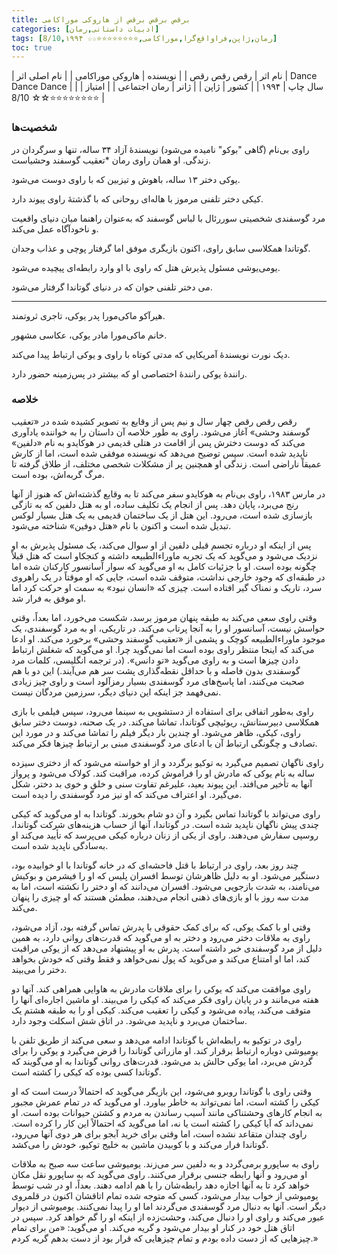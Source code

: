```yaml
---
title: برقص برقص برقص از هاروکی موراکامی
categories: [ادبیات داستانی,رمان]
tags: [رمان,ژاپن,فراواقع‌گرا,موراکامی,⭐⭐⭐⭐⭐⭐⭐⭐☆☆ 8/10,۱۹۹۴]
toc: true
---
```


| نام اثر | رقص رقص رقص |
| نویسنده | هاروکی موراکامی |
| نام اصلی اثر | Dance Dance Dance  |
| سال چاپ | ۱۹۹۴ |
| کشور | ژاپن |
| ژانر | رمان اجتماعی |
| امتیاز | ⭐⭐⭐⭐⭐⭐⭐⭐☆☆ 8/10 |

### شخصیت‌ها

راوی بی‌نام (گاهی "بوکو" نامیده می‌شود)
  نویسندهٔ آزاد ۳۴ ساله، تنها و سرگردان در زندگی. او همان راوی رمان *تعقیب گوسفند وحشیاست.

یوکی
  دختر ۱۳ ساله، باهوش و تیزبین که با راوی دوست می‌شود.

کیکی
  دختر تلفنی مرموز با هاله‌ای روحانی که با گذشتهٔ راوی پیوند دارد.

مرد گوسفندی
  شخصیتی سوررئال با لباس گوسفند که به‌عنوان راهنما میان دنیای واقعیت و ناخودآگاه عمل می‌کند.

گوتاندا
  همکلاسی سابق راوی، اکنون بازیگری موفق اما گرفتار پوچی و عذاب وجدان.

یومی‌یوشی
  مسئول پذیرش هتل که راوی با او وارد رابطه‌ای پیچیده می‌شود.

می
  دختر تلفنی جوان که در دنیای گوتاندا گرفتار می‌شود.

---

هیرآکو ماکی‌مورا
  پدر یوکی، تاجری ثروتمند.

خانم ماکی‌مورا
  مادر یوکی، عکاسی مشهور.

دیک نورت
  نویسندهٔ آمریکایی که مدتی کوتاه با راوی و یوکی ارتباط پیدا می‌کند.

رانندهٔ یوکی
  رانندهٔ اختصاصی او که بیشتر در پس‌زمینه حضور دارد.

### خلاصه

رقص رقص رقص چهار سال و نیم پس از وقایع به تصویر کشیده شده در «تعقیب گوسفند وحشی» آغاز می‌شود. راوی به طور خلاصه آن داستان را به خواننده یادآوری می‌کند که دوست دخترش پس از اقامت در هتلی قدیمی در هوکایدو به نام «دلفین» ناپدید شده است. سپس توضیح می‌دهد که نویسنده موفقی شده است، اما از کارش عمیقاً ناراضی است. زندگی او همچنین پر از مشکلات شخصی مختلف، از طلاق گرفته تا مرگ گربه‌اش، بوده است.

در مارس ۱۹۸۳، راوی بی‌نام به هوکایدو سفر می‌کند تا به وقایع گذشته‌اش که هنوز از آنها رنج می‌برد، پایان دهد. پس از انجام یک تکلیف ساده، او به هتل دلفین که به تازگی بازسازی شده است، می‌رود. این هتل از یک ساختمان قدیمی به یک هتل بسیار لوکس تبدیل شده است و اکنون با نام «هتل دوفین» شناخته می‌شود.

پس از اینکه او درباره تجسم قبلی دلفین از او سوال می‌کند، یک مسئول پذیرش به او نزدیک می‌شود و می‌گوید که یک تجربه ماوراءالطبیعه داشته و کنجکاو است که هتل قبلاً چگونه بوده است. او با جزئیات کامل به او می‌گوید که سوار آسانسور کارکنان شده اما در طبقه‌ای که وجود خارجی نداشت، متوقف شده است، جایی که او موقتاً در یک راهروی سرد، تاریک و نمناک گیر افتاده است. چیزی که «انسان نبود» به سمت او حرکت کرد اما او موفق به فرار شد.

وقتی راوی سعی می‌کند به طبقه پنهان مرموز برسد، شکست می‌خورد، اما بعداً، وقتی حواسش نیست، آسانسور او را به آنجا پرتاب می‌کند. در تاریکی، او به مرد گوسفندی، یک موجود ماوراءالطبیعه کوچک و پشمی از «تعقیب گوسفند وحشی» برخورد می‌کند. او ادعا می‌کند که اینجا منتظر راوی بوده است اما نمی‌گوید چرا. او می‌گوید که شغلش ارتباط دادن چیزها است و به راوی می‌گوید «تو دانس». (در ترجمه انگلیسی، کلمات مرد گوسفندی بدون فاصله و با حداقل نقطه‌گذاری پشت سر هم می‌آیند.) این دو با هم صحبت می‌کنند، اما پاسخ‌های مرد گوسفندی بسیار رمزآلود است و راوی چیز زیادی نمی‌فهمد جز اینکه این دنیای دیگر، سرزمین مردگان نیست.

راوی به‌طور اتفاقی برای استفاده از دستشویی به سینما می‌رود، سپس فیلمی با بازی همکلاسی دبیرستانش، ریوئیچی گوتاندا، تماشا می‌کند. در یک صحنه، دوست دختر سابق راوی، کیکی، ظاهر می‌شود. او چندین بار دیگر فیلم را تماشا می‌کند و در مورد این تصادف و چگونگی ارتباط آن با ادعای مرد گوسفندی مبنی بر ارتباط چیزها فکر می‌کند.

راوی ناگهان تصمیم می‌گیرد به توکیو برگردد و از او خواسته می‌شود که از دختری سیزده ساله به نام یوکی که مادرش او را فراموش کرده، مراقبت کند. کولاک می‌شود و پرواز آنها به تأخیر می‌افتد. این پیوند بعید، علیرغم تفاوت سنی و خلق و خوی بد دختر، شکل می‌گیرد. او اعتراف می‌کند که او نیز مرد گوسفندی را دیده است.

راوی می‌تواند با گوتاندا تماس بگیرد و آن دو شام بخورند. گوتاندا به او می‌گوید که کیکی چندی پیش ناگهان ناپدید شده است. در گوتاندا، آنها از حساب هزینه‌های شرکت گوتاندا، روسپی سفارش می‌دهند. راوی از یکی از زنان درباره کیکی می‌پرسد که تأیید می‌کند او به‌سادگی ناپدید شده است.

چند روز بعد، راوی در ارتباط با قتل فاحشه‌ای که در خانه گوتاندا با او خوابیده بود، دستگیر می‌شود. او به دلیل ظاهرشان توسط افسران پلیس که او را فیشرمن و بوکیش می‌نامند، به شدت بازجویی می‌شود. افسران می‌دانند که او دختر را نکشته است، اما به مدت سه روز با او بازی‌های ذهنی انجام می‌دهند، مطمئن هستند که او چیزی را پنهان می‌کند.

وقتی او با کمک یوکی، که برای کمک حقوقی با پدرش تماس گرفته بود، آزاد می‌شود، راوی به ملاقات دختر می‌رود و دختر به او می‌گوید که قدرت‌های روانی دارد، به همین دلیل از مرد گوسفندی خبر داشته است. پدرش به او پیشنهاد می‌دهد که از یوکی مراقبت کند، اما او امتناع می‌کند و می‌گوید که پول نمی‌خواهد و فقط وقتی که خودش بخواهد دختر را می‌بیند.

راوی موافقت می‌کند که یوکی را برای ملاقات مادرش به هاوایی همراهی کند. آنها دو هفته می‌مانند و در پایان راوی فکر می‌کند که کیکی را می‌بیند. او ماشین اجاره‌ای آنها را متوقف می‌کند، پیاده می‌شود و کیکی را تعقیب می‌کند. کیکی او را به طبقه هشتم یک ساختمان می‌برد و ناپدید می‌شود. در اتاق شش اسکلت وجود دارد.

راوی در توکیو به رابطه‌اش با گوتاندا ادامه می‌دهد و سعی می‌کند از طریق تلفن با یومیوشی دوباره ارتباط برقرار کند. او مازراتی گوتاندا را قرض می‌گیرد و یوکی را برای گردش می‌برد، اما یوکی حالش بد می‌شود. قدرت‌های روانی گوتاندا به او می‌گویند که گوتاندا کسی بوده که کیکی را کشته است.

وقتی راوی با گوتاندا روبرو می‌شود، این بازیگر می‌گوید که احتمالاً درست است که او کیکی را کشته است، اما نمی‌تواند به خاطر بیاورد. او می‌گوید که در تمام عمرش مجبور به انجام کارهای وحشتناکی مانند آسیب رساندن به مردم و کشتن حیوانات بوده است. او نمی‌داند که آیا کیکی را کشته است یا نه، اما می‌گوید که احتمالاً این کار را کرده است. راوی چندان متقاعد نشده است، اما وقتی برای خرید آبجو برای هر دوی آنها می‌رود، گوتاندا فرار می‌کند و با کوبیدن ماشین به خلیج توکیو، خودش را می‌کشد.

راوی به ساپورو برمی‌گردد و به دلفین سر می‌زند. یومیوشی ساعت سه صبح به ملاقات او می‌رود و آنها رابطه جنسی برقرار می‌کنند. راوی می‌گوید که به ساپورو نقل مکان خواهد کرد تا به آنها اجازه دهد رابطه‌شان را با هم ادامه دهند. بعداً، او در شب توسط یومیوشی از خواب بیدار می‌شود، کسی که متوجه شده تمام اتاقشان اکنون در قلمروی دیگر است. آنها به دنبال مرد گوسفندی می‌گردند اما او را پیدا نمی‌کنند. یومیوشی از دیوار عبور می‌کند و راوی او را دنبال می‌کند، وحشت‌زده از اینکه او را گم خواهد کرد. سپس در اتاق هتل خود در کنار او بیدار می‌شود و گریه می‌کند. او می‌گوید: «من برای تمام چیزهایی که از دست داده بودم و تمام چیزهایی که قرار بود از دست بدهم گریه کردم.»
